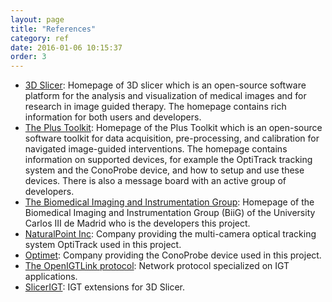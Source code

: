 ```yaml
---
layout: page
title: "References"
category: ref
date: 2016-01-06 10:15:37
order: 3
---
```

* [3D Slicer](https://www.slicer.org/): Homepage of 3D slicer which is an open-source software platform for the analysis and visualization of medical images and for research in image guided therapy. The homepage contains rich information for both users and developers.
* [The Plus Toolkit](https://www.assembla.com/spaces/plus/wiki): Homepage of the Plus Toolkit which is an open-source software toolkit for data acquisition, pre-processing, and calibration for navigated image-guided interventions. The homepage contains information on supported devices, for example the OptiTrack tracking system and the ConoProbe device, and how to setup and use these devices. There is also a message board with an active group of developers.
* [The Biomedical Imaging and Instrumentation Group](http://image.hggm.es/): Homepage of the Biomedical Imaging and Instrumentation Group (BiiG) of the University Carlos III de Madrid who is the developers this project.
* [NaturalPoint Inc](http://www.optitrack.com/): Company providing the multi-camera optical tracking system OptiTrack used in this project.
* [Optimet](http://www.optimet.com/): Company providing the ConoProbe device used in this project.
* [The OpenIGTLink protocol](http://openigtlink.org/): Network protocol specialized on IGT applications.
* [SlicerIGT](http://www.slicerigt.org/wp/): IGT extensions for 3D Slicer.
